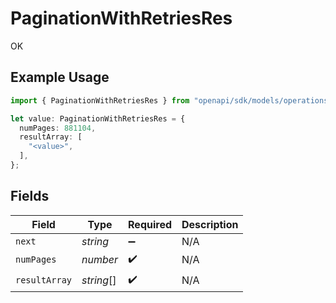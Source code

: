 # PaginationWithRetriesRes

OK

## Example Usage

```typescript
import { PaginationWithRetriesRes } from "openapi/sdk/models/operations";

let value: PaginationWithRetriesRes = {
  numPages: 881104,
  resultArray: [
    "<value>",
  ],
};
```

## Fields

| Field              | Type               | Required           | Description        |
| ------------------ | ------------------ | ------------------ | ------------------ |
| `next`             | *string*           | :heavy_minus_sign: | N/A                |
| `numPages`         | *number*           | :heavy_check_mark: | N/A                |
| `resultArray`      | *string*[]         | :heavy_check_mark: | N/A                |
